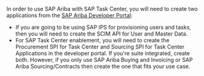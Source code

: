 In order to use SAP Ariba with SAP Task Center, you will need to create two applications from the [SAP Ariba Developer Portal](https://developer.ariba.com/):

- If you are going to be using SAP IPS for provisioning users and tasks, then you will need to create the SCIM API for User and Master Data. 
- For SAP Task Center enablement, you will need to create the Procurement SPI for Task Center and Sourcing SPI for Task Center Applications in the developer portal. If you're suite integrated, create both. However, if you only use SAP Ariba Buying and Invoicing or SAP Ariba Sourcing/Contracts then create the one that fits your use case.